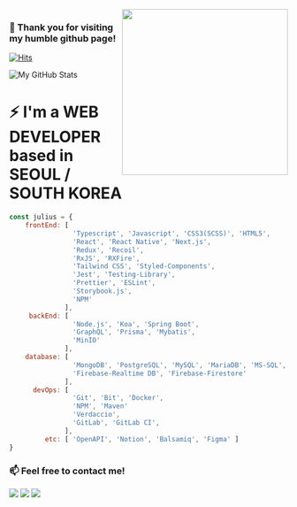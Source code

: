 <img align='right' src="https://media.giphy.com/media/3ov9jFA9wmNzHHRgsg/giphy.gif" width="300">

### 👋 Thank you for visiting my humble github page!

[![Hits](https://hits.seeyoufarm.com/api/count/incr/badge.svg?url=https%3A%2F%2Fgithub.com%2FjuliusCho)](https://hits.seeyoufarm.com)

![My GitHub Stats](https://github-readme-stats.vercel.app/api?username=juliusCho&show_icons=true)

# ⚡ I'm a WEB DEVELOPER based in SEOUL / SOUTH KOREA
```javascript
const julius = {
    frontEnd: [
                'Typescript', 'Javascript', 'CSS3(SCSS)', 'HTML5',
                'React', 'React Native', 'Next.js',
                'Redux', 'Recoil',
                'RxJS', 'RXFire',
                'Tailwind CSS', 'Styled-Components',
                'Jest', 'Testing-Library',
                'Prettier', 'ESLint', 
                'Storybook.js',
                'NPM'
              ],
     backEnd: [
                'Node.js', 'Koa', 'Spring Boot',
                'GraphQL', 'Prisma', 'Mybatis',
                'MinIO'
              ],
    database: [ 
                'MongoDB', 'PostgreSQL', 'MySQL', 'MariaDB', 'MS-SQL',
                'Firebase-Realtime DB', 'Firebase-Firestore'
              ],
      devOps: [
                'Git', 'Bit', 'Docker',
                'NPM', 'Maven'
                'Verdaccio',
                'GitLab', 'GitLab CI',
              ],
         etc: [ 'OpenAPI', 'Notion', 'Balsamiq', 'Figma' ]
}
```

### 📫 Feel free to contact me!

[![](https://img.shields.io/badge/LinkedIn-Inhyo(Julius)-blue)](https://www.linkedin.com/in/julius88/)
[![](https://img.shields.io/badge/Blog-JekyllBlog-purple)](https://juliuscho.github.io/)
[![](https://img.shields.io/badge/Gmail-johncrist2000%40gmail.com-red)](mailto:johncrist2000@gmail.com)

<!--
**juliusCho/juliusCho** is a ✨ _special_ ✨ repository because its `README.md` (this file) appears on your GitHub profile.

Here are some ideas to get you started:

- 🔭 I’m currently working on ...
- 🌱 I’m currently learning ...
- 👯 I’m looking to collaborate on ...
- 🤔 I’m looking for help with ...
- 💬 Ask me about ...
- 📫 How to reach me: ...
- 😄 Pronouns: ...
- ⚡ Fun fact: ...
-->
